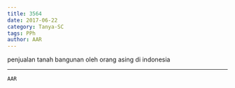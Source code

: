 ```yaml
---
title: 3564
date: 2017-06-22
category: Tanya-SC
tags: PPh
author: AAR
---
```


penjualan tanah bangunan oleh orang asing di indonesia

---



`AAR`
